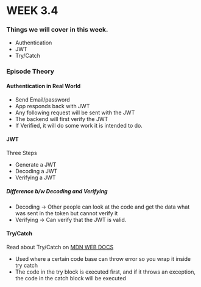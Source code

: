 # WEEK 3.4

### Things we will cover in this week.

- Authentication
- JWT
- Try/Catch

### Episode Theory

#### Authentication in Real World

- Send Email/password
- App responds back with JWT
- Any following request will be sent with the JWT
- The backend will first verify the JWT
- If Verified, it will do some work it is intended to do.

#### JWT

Three Steps
- Generate a JWT
- Decoding a JWT
- Verifying a JWT

##### Difference b/w Decoding and Verifying
- Decoding -> Other people can look at the code and get the data what was sent in the token but cannot verify it
- Verifying -> Can verify that the JWT is valid.

#### Try/Catch

Read about Try/Catch on [MDN WEB DOCS](https://developer.mozilla.org/en-US/docs/Web/JavaScript/Reference/Statements/try...catch)

- Used where a certain code base can throw error so you wrap it inside try catch
- The code in the try block is executed first, and if it throws an exception, the code in the catch block will be executed